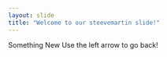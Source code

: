 ```yaml
---
layout: slide
title: "Welcome to our steevemartin slide!"
---
```

Something New
Use the left arrow to go back!
